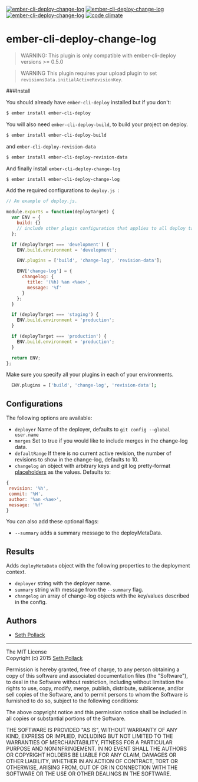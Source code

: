 [![ember-cli-deploy-change-log](http://img.shields.io/npm/v/ember-cli-deploy-change-log.svg?style=flat-square)](https://www.npmjs.com/package/ember-cli-deploy-change-log)
[![ember-cli-deploy-change-log](http://img.shields.io/npm/dm/ember-cli-deploy-change-log.svg?style=flat-square)](https://www.npmjs.com/package/ember-cli-deploy-change-log)
[![ember-cli-deploy-change-log](http://img.shields.io/npm/l/ember-cli-deploy-change-log.svg?style=flat-square)](https://www.npmjs.com/package/ember-cli-deploy-change-log)
[![code climate](https://img.shields.io/codeclimate/github/sethpollack/ember-cli-deploy-change-log.svg?style=flat-square)](https://codeclimate.com/github/sethpollack/ember-cli-deploy-change-log)


# ember-cli-deploy-change-log

> WARNING: This plugin is only compatible with ember-cli-deploy versions >= 0.5.0

> WARNING This plugin requires your upload plugin to set `revisionsData.initialActiveRevisionKey`.

###Install

You should already have `ember-cli-deploy` installed but if you don't:

```sh
$ ember install ember-cli-deploy
```

You will also need `ember-cli-deploy-build`, to build your project on deploy.

```sh
$ ember install ember-cli-deploy-build
```

and  `ember-cli-deploy-revision-data`

```sh
$ ember install ember-cli-deploy-revision-data
```

And finally install `ember-cli-deploy-change-log`

```sh
$ ember install ember-cli-deploy-change-log
```

Add the required configurations to  `deploy.js `:

```js
// An example of deploy.js.

module.exports = function(deployTarget) {
  var ENV = {
    build: {}
    // include other plugin configuration that applies to all deploy targets here
  };

  if (deployTarget === 'development') {
    ENV.build.environment = 'development';

    ENV.plugins = ['build', 'change-log', 'revision-data'];

    ENV['change-log'] = {
      changelog: {
        title: '(%h) %an <%ae>',
        message: '%f'
      }
    };
  }

  if (deployTarget === 'staging') {
    ENV.build.environment = 'production';
  }

  if (deployTarget === 'production') {
    ENV.build.environment = 'production';
  }

  return ENV;
};
```
Make sure you specify all your plugins in each of your environments.

```sh
  ENV.plugins = ['build', 'change-log', 'revision-data'];
```

## Configurations

The following options are available:

* `deployer` Name of the deployer, defaults to `git config --global user.name`
* `merges` Set to true if you would like to include merges in the change-log data.
* `defaultRange` If there is no current active revision, the number of revisions to show in the change-log, defaults to 10.
* `changelog` an object with arbitrary keys and git log pretty-format [placeholders](http://git-scm.com/docs/pretty-formats) as the values. Defaults to:
```javascript
{
 revision: '%h',
 commit: '%H',
 author: '%an <%ae>',
 message: '%f'
}
```

You can also add these optional flags:
  * `--summary` adds a summary message to the deployMetaData.

## Results
Adds `deployMetaData` object with the following properties to the deployment context.

* `deployer` string with the deployer name.
* `summary` string with message from the `--summary` flag.
* `changelog` an array of change-log objects with the key/values described in the config.


## Authors
* [Seth Pollack](https://github.com/sethpollack)

***
The MIT License  
Copyright (c) 2015 [Seth Pollack](https://github.com/sethpollack)

Permission is hereby granted, free of charge, to any person obtaining a copy of this software and associated documentation files (the "Software"), to deal in the Software without restriction, including without limitation the rights to use, copy, modify, merge, publish, distribute, sublicense, and/or sell copies of the Software, and to permit persons to whom the Software is furnished to do so, subject to the following conditions:

The above copyright notice and this permission notice shall be included in all copies or substantial portions of the Software.

THE SOFTWARE IS PROVIDED "AS IS", WITHOUT WARRANTY OF ANY KIND, EXPRESS OR IMPLIED, INCLUDING BUT NOT LIMITED TO THE WARRANTIES OF MERCHANTABILITY, FITNESS FOR A PARTICULAR PURPOSE AND NONINFRINGEMENT. IN NO EVENT SHALL THE AUTHORS OR COPYRIGHT HOLDERS BE LIABLE FOR ANY CLAIM, DAMAGES OR OTHER LIABILITY, WHETHER IN AN ACTION OF CONTRACT, TORT OR OTHERWISE, ARISING FROM, OUT OF OR IN CONNECTION WITH THE SOFTWARE OR THE USE OR OTHER DEALINGS IN THE SOFTWARE.
